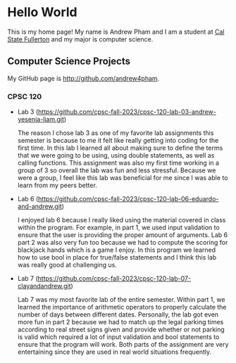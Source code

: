 # Hello World

This is my home page! My name is Andrew Pham and I am a student at [Cal State Fullerton](http://www.fullerton.edu/) and my major is computer science.

## Computer Science Projects

My GitHub page is http://github.com/andrew4pham.

### CPSC 120

* Lab 3 (https://github.com/cpsc-fall-2023/cpsc-120-lab-03-andrew-yesenia-liam.git)

    The reason I chose lab 3 as one of my favorite lab assignments this semester is because to me it felt like really getting into coding for the first time. In this lab I learned all about making sure to define the terms that we were going to be using, using double statements, as well as calling functions. This assignment was also my first time working in a group of 3 so overall the lab was fun and less stressful. Because we were a group, I feel like this lab was beneficial for me since I was able to learn from my peers better.

* Lab 6 (https://github.com/cpsc-fall-2023/cpsc-120-lab-06-eduardo-and-andrew.git)

    I enjoyed lab 6 because I really liked using the material covered in class within the program. For example, in part 1, we used input validation to ensure that the user is providing the proper amount of arguments. Lab 6 part 2 was also very fun too because we had to compute the scoring for blackjack hands which is a game I enjoy. In this program we learned how to use bool in place for true/false statements and I think this lab was really good at challenging us.

* Lab 7 (https://github.com/cpsc-fall-2023/cpsc-120-lab-07-clayandandrew.git)

    Lab 7 was my most favorite lab of the entire semester. Within part 1, we learned the importance of arithmetic operators to properly calculate the number of days between different dates. Personally, the lab got even more fun in part 2 because we had to match up the legal parking times according to real street signs given and provide whether or not parking is valid which required a lot of input validation and bool statements to ensure that the program will work. Both parts of the assignment are very entertaining since they are used in real world situations frequently.
